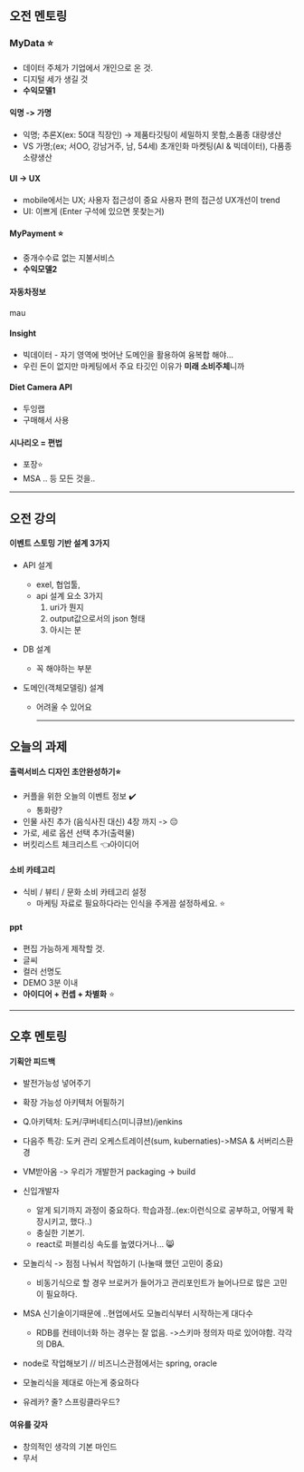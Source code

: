 ## 오전 멘토링

### MyData :star:

* 데이터 주체가 기업에서 개인으로 온 것.
* 디지털 세가 생길 것
* **수익모델1**



#### 익명 -> 가명

* 익명; 추론X(ex: 50대 직장인) -> 제품타깃팅이 세밀하지 못함,소품종 대량생산 
* VS 가명;(ex; 서OO, 강남거주, 남, 54세) 초개인화 마켓팅(AI & 빅데이터), 다품종 소량생산



#### UI -> UX

* mobile에서는 UX; 사용자 접근성이 중요 사용자 편의 접근성 UX개선이 trend
* UI: 이쁘게 (Enter 구석에 있으면 못찾는거)



#### MyPayment :star:

* 중개수수료 없는 지불서비스
* **수익모델2**



#### 자동차정보

mau



#### Insight

* 빅데이터 - 자기 영역에 벗어난 도메인을 활용하여 융복합 해야...
* 우린 돈이 없지만 마케팅에서 주요 타깃인 이유가 **미래 소비주체**니까



#### Diet Camera API

* 두잉랩
* 구매해서 사용



#### 시나리오 = 편법

* 포장:star:
* MSA .. 등 모든 것을.. 

---





## 오전 강의

#### 이벤트 스토밍 기반 설계 3가지

* API 설계

  * exel, 협업툴,
  * api 설계 요소 3가지
    1. uri가 뭔지
    2. output값으로서의 json 형태
    3. 아시는 분

* DB 설계

  * 꼭 해야하는 부분

* 도메인(객체모델링) 설계

  * 어려울 수 있어요

    ---



## 오늘의 과제

#### 출력서비스 ​디자인 ​초안 ​완성하기:star:

* 커플을 위한 오늘의 이벤트 정보 :heavy_check_mark:
  * 통화량?
* 인물 사진 추가 (음식사진 대신) 4장 까지 -> :pensive:
* 가로, 세로 옵션 선택 추가(출력물)
* 버킷리스트 체크리스트 :point_left:아이디어



#### 소비 카테고리

* 식비 / 뷰티 / 문화 소비 카테고리 설정
  * 마케팅 자료로 필요하다라는 인식을 주게끔 설정하세요. :star:

#### ppt

* 편집 가능하게 제작할 것.
* 글씨 
* 컬러 선명도
* DEMO 3분 이내
* **아이디어 + 컨셉 + 차별화** :star:

---





## 오후 멘토링 

#### 기획안 피드백

* 발전가능성 넣어주기
* 확장 가능성 아키텍처 어필하기 
* Q.아키텍처:  도커/쿠버네티스(미니큐브)/jenkins
* 다음주 특강: 도커 관리 오케스트레이션(sum, kubernaties)->MSA & 서버리스환경
* VM받아옴 -> 우리가 개발한거 packaging -> build
* 신입개발자
  * 알게 되기까지 과정이 중요하다. 학습과정..(ex:이런식으로 공부하고, 어떻게 확장시키고, 했다..)
  * 충실한 기본기.
  * react로 퍼블리싱 속도를 높였다거나... :smile_cat: 

* 모놀리식 -> 점점 나눠서 작업하기 (나눌때 했던 고민이 중요)
  * 비동기식으로 할 경우 브로커가 들어가고 관리포인트가 늘어나므로 많은 고민이 필요하다.
* MSA 신기술이기때문에 ..현업에서도 모놀리식부터 시작하는게 대다수
  * RDB를 컨테이너화 하는 경우는 잘 없음. ->스키마 정의자 따로 있어야함. 각각의 DBA.

* node로 작업해보기 // 비즈니스관점에서는 spring, oracle
* 모놀리식을 제대로 아는게 중요하다
* 유레카? 줄? 스프링클라우드?





#### 여유를 갖자

* 창의적인 생각의 기본 마인드
* 무서